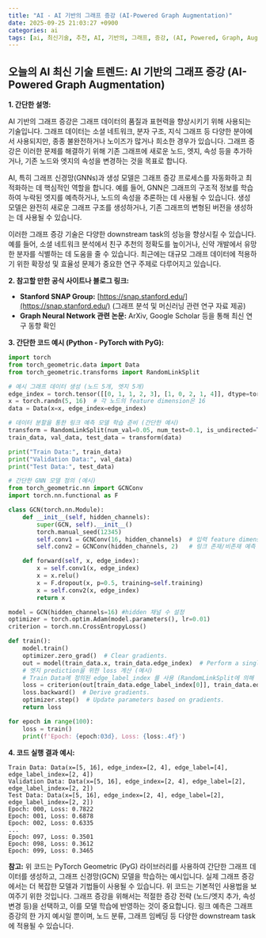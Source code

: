 ```yaml
---
title: "AI - AI 기반의 그래프 증강 (AI-Powered Graph Augmentation)"
date: 2025-09-25 21:03:27 +0900
categories: ai
tags: [ai, 최신기술, 추천, AI, 기반의, 그래프, 증강, (AI, Powered, Graph, Augmentation)]
---
```


## 오늘의 AI 최신 기술 트렌드: **AI 기반의 그래프 증강 (AI-Powered Graph Augmentation)**

**1. 간단한 설명:**

AI 기반의 그래프 증강은 그래프 데이터의 품질과 표현력을 향상시키기 위해 사용되는 기술입니다. 그래프 데이터는 소셜 네트워크, 분자 구조, 지식 그래프 등 다양한 분야에서 사용되지만, 종종 불완전하거나 노이즈가 많거나 희소한 경우가 있습니다. 그래프 증강은 이러한 문제를 해결하기 위해 기존 그래프에 새로운 노드, 엣지, 속성 등을 추가하거나, 기존 노드와 엣지의 속성을 변경하는 것을 목표로 합니다. 

AI, 특히 그래프 신경망(GNNs)과 생성 모델은 그래프 증강 프로세스를 자동화하고 최적화하는 데 핵심적인 역할을 합니다. 예를 들어, GNN은 그래프의 구조적 정보를 학습하여 누락된 엣지를 예측하거나, 노드의 속성을 추론하는 데 사용될 수 있습니다. 생성 모델은 완전히 새로운 그래프 구조를 생성하거나, 기존 그래프의 변형된 버전을 생성하는 데 사용될 수 있습니다. 

이러한 그래프 증강 기술은 다양한 downstream task의 성능을 향상시킬 수 있습니다. 예를 들어, 소셜 네트워크 분석에서 친구 추천의 정확도를 높이거나, 신약 개발에서 유망한 분자를 식별하는 데 도움을 줄 수 있습니다. 최근에는 대규모 그래프 데이터에 적용하기 위한 확장성 및 효율성 문제가 중요한 연구 주제로 다루어지고 있습니다.

**2. 참고할 만한 공식 사이트나 블로그 링크:**

*   **Stanford SNAP Group:** [https://snap.stanford.edu/](https://snap.stanford.edu/) (그래프 분석 및 머신러닝 관련 연구 자료 제공)
*   **Graph Neural Network 관련 논문:** ArXiv, Google Scholar 등을 통해 최신 연구 동향 확인

**3. 간단한 코드 예시 (Python - PyTorch with PyG):**

```python
import torch
from torch_geometric.data import Data
from torch_geometric.transforms import RandomLinkSplit

# 예시 그래프 데이터 생성 (노드 5개, 엣지 5개)
edge_index = torch.tensor([[0, 1, 1, 2, 3], [1, 0, 2, 1, 4]], dtype=torch.long)
x = torch.randn(5, 16)  # 각 노드의 feature dimension은 16
data = Data(x=x, edge_index=edge_index)

# 데이터 분할을 통한 링크 예측 모델 학습 준비 (간단한 예시)
transform = RandomLinkSplit(num_val=0.05, num_test=0.1, is_undirected=True)
train_data, val_data, test_data = transform(data)

print("Train Data:", train_data)
print("Validation Data:", val_data)
print("Test Data:", test_data)

# 간단한 GNN 모델 정의 (예시)
from torch_geometric.nn import GCNConv
import torch.nn.functional as F

class GCN(torch.nn.Module):
    def __init__(self, hidden_channels):
        super(GCN, self).__init__()
        torch.manual_seed(12345)
        self.conv1 = GCNConv(16, hidden_channels)  # 입력 feature dimension은 16
        self.conv2 = GCNConv(hidden_channels, 2)   # 링크 존재/비존재 예측 (2 classes)

    def forward(self, x, edge_index):
        x = self.conv1(x, edge_index)
        x = x.relu()
        x = F.dropout(x, p=0.5, training=self.training)
        x = self.conv2(x, edge_index)
        return x

model = GCN(hidden_channels=16) #hidden 채널 수 설정
optimizer = torch.optim.Adam(model.parameters(), lr=0.01)
criterion = torch.nn.CrossEntropyLoss()

def train():
    model.train()
    optimizer.zero_grad()  # Clear gradients.
    out = model(train_data.x, train_data.edge_index)  # Perform a single forward pass.
    # 엣지 prediction을 위한 loss 계산 (예시)
    # Train Data에 정의된 edge_label_index 를 사용 (RandomLinkSplit에 의해 자동 생성됨)
    loss = criterion(out[train_data.edge_label_index[0]], train_data.edge_label)
    loss.backward()  # Derive gradients.
    optimizer.step()  # Update parameters based on gradients.
    return loss

for epoch in range(100):
    loss = train()
    print(f'Epoch: {epoch:03d}, Loss: {loss:.4f}')
```

**4. 코드 실행 결과 예시:**

```
Train Data: Data(x=[5, 16], edge_index=[2, 4], edge_label=[4], edge_label_index=[2, 4])
Validation Data: Data(x=[5, 16], edge_index=[2, 4], edge_label=[2], edge_label_index=[2, 2])
Test Data: Data(x=[5, 16], edge_index=[2, 4], edge_label=[2], edge_label_index=[2, 2])
Epoch: 000, Loss: 0.7822
Epoch: 001, Loss: 0.6878
Epoch: 002, Loss: 0.6335
...
Epoch: 097, Loss: 0.3501
Epoch: 098, Loss: 0.3612
Epoch: 099, Loss: 0.3465
```

**참고:** 위 코드는 PyTorch Geometric (PyG) 라이브러리를 사용하여 간단한 그래프 데이터를 생성하고, 그래프 신경망(GCN) 모델을 학습하는 예시입니다. 실제 그래프 증강에서는 더 복잡한 모델과 기법들이 사용될 수 있습니다. 위 코드는 기본적인 사용법을 보여주기 위한 것입니다. 그래프 증강을 위해서는 적절한 증강 전략 (노드/엣지 추가, 속성 변경 등)을 선택하고, 이를 모델 학습에 반영하는 것이 중요합니다. 링크 예측은 그래프 증강의 한 가지 예시일 뿐이며, 노드 분류, 그래프 임베딩 등 다양한 downstream task에 적용될 수 있습니다.

